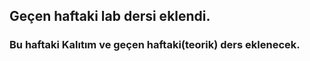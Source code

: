 ##  Geçen haftaki lab dersi eklendi.
### Bu haftaki Kalıtım ve geçen haftaki(teorik) ders eklenecek.
